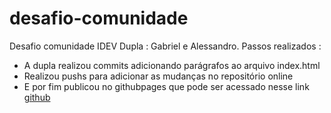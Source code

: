 # desafio-comunidade
Desafio comunidade IDEV
Dupla : Gabriel e Alessandro.
Passos realizados :
- A dupla realizou commits adicionando parágrafos ao arquivo index.html
- Realizou pushs para adicionar as mudanças no repositório online
- E por fim publicou no githubpages que pode ser acessado nesse link [github](https://alessandrolmenezes.github.io/desafio-01-comunidade/index.html)